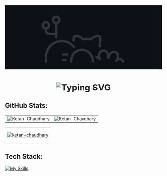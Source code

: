 ![MasterHead](GitHeade.gif)
<div align="center">
    <h1>
        <img src="https://readme-typing-svg.herokuapp.com?font=Jetbrains+mono&size=25&duration=4000&color=ef873e&center=true&vCenter=true&width=435&lines=Hey..+I'm+Ketan+Chaudhary;Welcome+to.my+Github..;" alt="Typing SVG"/>
    </h1>
</div>


###
<h2>GitHub Stats:</h2> 

<table>
  <tr>
    <td><img src="https://github-readme-stats.vercel.app/api?username=Ketan-Chaudhary&show_icons=false&theme=dark&locale=en" alt="Ketan-Chaudhary" /></td>
    <td><img src="https://github-readme-stats.vercel.app/api/top-langs?username=Ketan-Chaudhary&show_icons=true&theme=dark&locale=en&layout=compact" alt="Ketan-Chaudhary" /></td>
<!--     <td> <img src="https://streak-stats.demolab.com?user=Ketan-Chaudhary&locale=en&mode=daily&theme=dark&hide_border=false&border_radius=5" height="130" alt="streak graph"  /></td> -->
  </tr>
</table>

<table>
    <tr>
        <td>            
<p align="left"> <a href="https://github.com/ryo-ma/github-profile-trophy"><img src="https://github-profile-trophy.vercel.app/?username=ketan-chaudhary&theme=darkhub&margin-w=15&title=MultiLanguage,Repositories,Commits,Experience,Stars,Followers,PullRequest&no-bg=true" alt="ketan-chaudhary" /></a> </p>
        </td>
    </tr>
    
</table>


###
<h2>Tech Stack:</h2>

[![My Skills](https://skillicons.dev/icons?i=nodejs,react,express,mongodb,jquery,js,java,go,cpp,py,aws,docker,kubernetes,grafana,ansible,jenkins,bootstrap,spring,css,git,github,vercel,vite,npm,yarn,postman,githubactions,codepen,nginx,mysql,replit,vscode,androidstudio,idea,linux,html,tailwind,htmx,figma,materialui&theme=light&perline=19)](https://skillicons.dev)





<!--
###
<img align="left" src="https://profile-counter.glitch.me/Ketan-Chaudhary/count.svg?"  /><br><br>
###
-->
<!--📫 How to reach me **ketanchaudharypoonia@gmail.com** -->


<!-- 
<div align="left">
  <a href="https://mail.google.com/mail/u/0/#inbox?compose=CllgCJTJFvRCzmbRlMtbNBfWZRxtWhGrGRvcJVrPgMZmTMkkCSrfrJNSsrRvbNnbQdGSnZFpbFg" target="_blank">
    <img src="https://img.shields.io/static/v1?message=Gmail&logo=gmail&label=&color=D14836&logoColor=white&labelColor=&style=for-the-badge" height="35" alt="gmail logo"  />
  </a>
  <a href="https://www.linkedin.com/in/ketan-chaudhary-poonia/" target="_blank">
    <img src="https://img.shields.io/static/v1?message=LinkedIn&logo=linkedin&label=&color=0077B5&logoColor=white&labelColor=&style=for-the-badge" height="35" alt="linkedin logo"  />
  </a>
</div>
-->
